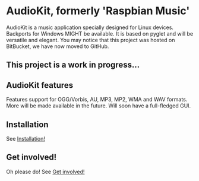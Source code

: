 # AudioKit, formerly 'Raspbian Music'

AudioKit is a music application specially designed for Linux devices. Backports for Windows MIGHT be available.
It is based on pyglet and will be versatile and elegant. You may notice that this project was hosted on BitBucket, we have now moved to GitHub.

## This project is a work in progress...

## AudioKit features

Features support for OGG/Vorbis, AU, MP3, MP2, WMA and WAV formats. More will be made available in the future.
Will soon have a full-fledged GUI.

## Installation
See [Installation!](https://github.com/ibu2004/audiokit/wiki/Installation)

## Get involved!
Oh please do!
See [Get involved!](https://github.com/ibu2004/audiokit/wiki/Get-started!)
